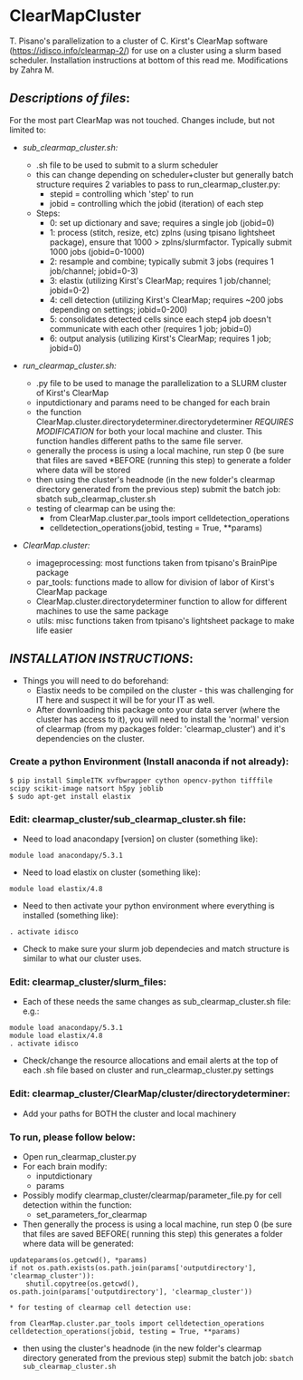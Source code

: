 # ClearMapCluster

T. Pisano's parallelization to a cluster of C. Kirst's ClearMap software (https://idisco.info/clearmap-2/) for use on a cluster using a slurm based scheduler. Installation instructions at bottom of this read me. Modifications by Zahra M. 

## *Descriptions of files*:
For the most part ClearMap was not touched. Changes include, but not limited to:

* *sub_clearmap_cluster.sh:*
	* .sh file to be used to submit to a slurm scheduler
	* this can change depending on scheduler+cluster but generally batch structure requires 2 variables to pass to run_clearmap_cluster.py:
		* stepid = controlling which 'step' to run
		* jobid = controlling which the jobid (iteration) of each step
	* Steps:
		* 0: set up dictionary and save; requires a single job (jobid=0)
		* 1: process (stitch, resize, etc) zplns (using tpisano lightsheet package), ensure that 1000 > zplns/slurmfactor. Typically submit 1000 jobs (jobid=0-1000)
		* 2: resample and combine; typically submit 3 jobs (requires 1 job/channel; jobid=0-3)
		* 3: elastix (utilizing Kirst's ClearMap; requires 1 job/channel; jobid=0-2)
		* 4: cell detection (utilizing Kirst's ClearMap; requires ~200 jobs depending on settings; jobid=0-200)
		* 5: consolidates detected cells since each step4 job doesn't communicate with each other (requires 1 job; jobid=0)
		* 6: output analysis (utilizing Kirst's ClearMap; requires 1 job; jobid=0)

* *run_clearmap_cluster.sh:*
	* .py file to be used to manage the parallelization to a SLURM cluster of Kirst's ClearMap
	* inputdictionary and params need to be changed for each brain
	* the function ClearMap.cluster.directorydeterminer.directorydeterminer *REQUIRES MODIFICATION* for both your local machine and cluster. This function handles different paths to the same file server.
	* generally the process is using a local machine, run step 0 (be sure that files are saved *BEFORE (running this step) to generate a folder where data will be stored
	* then using the cluster's headnode (in the new folder's clearmap directory generated from the previous step) submit the batch job: sbatch sub_clearmap_cluster.sh
	* testing of clearmap can be using the:
		* from ClearMap.cluster.par_tools import celldetection_operations
		* celldetection_operations(jobid, testing = True, **params)

* *ClearMap.cluster:*
  * imageprocessing: most functions taken from tpisano's BrainPipe package
  * par_tools: functions made to allow for division of labor of Kirst's ClearMap package
  * ClearMap.cluster.directorydeterminer function to allow for different machines to use the same package
  * utils: misc functions taken from tpisano's lightsheet package to make life easier


## *INSTALLATION INSTRUCTIONS*:
* Things you will need to do beforehand:
	* Elastix needs to be compiled on the cluster - this was challenging for IT here and suspect it will be for your IT as well.
	* After downloading this package onto your data server (where the cluster has access to it), you will need to install the 'normal' version of clearmap (from my packages folder: 'clearmap_cluster') and it's dependencies on the cluster.

### Create a python Environment (Install anaconda if not already):
```
$ pip install SimpleITK xvfbwrapper cython opencv-python tifffile scipy scikit-image natsort h5py joblib
$ sudo apt-get install elastix
```

### Edit: clearmap_cluster/sub_clearmap_cluster.sh file:
* Need to load anacondapy [version] on cluster (something like):
```
module load anacondapy/5.3.1
```
* Need to load elastix on cluster (something like):
```
module load elastix/4.8
```
* Need to then activate your python environment where everything is installed (something like):
```
. activate idisco
```
* Check to make sure your slurm job dependecies and match structure is similar to what our cluster uses.

### Edit: clearmap_cluster/slurm_files:
* Each of these needs the same changes as sub_clearmap_cluster.sh file: e.g.:

```
module load anacondapy/5.3.1
module load elastix/4.8
. activate idisco
```
* Check/change the resource allocations and email alerts at the top of each .sh file based on cluster and run_clearmap_cluster.py settings

### Edit: clearmap_cluster/ClearMap/cluster/directorydeterminer:
* Add your paths for BOTH the cluster and local machinery

### To run, please follow below:
* Open run_clearmap_cluster.py
* For each brain modify:
	* inputdictionary
	* params
* Possibly modify clearmap_cluster/clearmap/parameter_file.py for cell detection within the function:
	* set_parameters_for_clearmap
* Then generally the process is using a local machine, run step 0 (be sure that files are saved BEFORE( running this step) this generates a folder where data will be generated:
```
updateparams(os.getcwd(), *params)
if not os.path.exists(os.path.join(params['outputdirectory'], 'clearmap_cluster')): 
	shutil.copytree(os.getcwd(), os.path.join(params['outputdirectory'], 'clearmap_cluster'))
```
	* for testing of clearmap cell detection use:
```
from ClearMap.cluster.par_tools import celldetection_operations
celldetection_operations(jobid, testing = True, **params)
```
* then using the cluster's headnode (in the new folder's clearmap directory generated from the previous step) submit the batch job: `sbatch sub_clearmap_cluster.sh`

